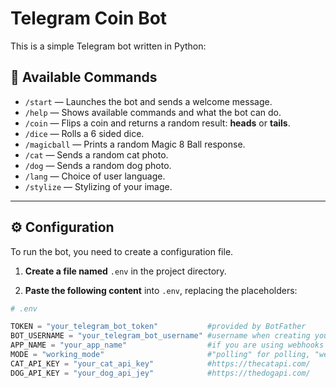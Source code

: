 # Telegram Coin Bot

This is a simple Telegram bot written in Python:

## 🤖 Available Commands

- `/start` — Launches the bot and sends a welcome message.  
- `/help` — Shows available commands and what the bot can do.  
- `/coin` — Flips a coin and returns a random result: **heads** or **tails**.
- `/dice` — Rolls a 6 sided dice.
- `/magicball` — Prints a random Magic 8 Ball response.
- `/cat` — Sends a random cat photo.
- `/dog` — Sends a random dog photo.
- `/lang` — Choice of user language.
- `/stylize` — Stylizing of your image.

---

## ⚙️ Configuration

To run the bot, you need to create a configuration file.

1. **Create a file named** `.env` in the project directory.

2. **Paste the following content** into `.env`, replacing the placeholders:

```python
# .env

TOKEN = "your_telegram_bot_token"           #provided by BotFather
BOT_USERNAME = "your_telegram_bot_username" #username when creating your bot
APP_NAME = "your_app_name"                  #if you are using webhooks
MODE = "working_mode"                       #"polling" for polling, "webhook" for webhook
CAT_API_KEY = "your_cat_api_key"            #https://thecatapi.com/
DOG_API_KEY = "your_dog_api_jey"            #https://thedogapi.com/

